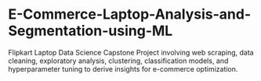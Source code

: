 # E-Commerce-Laptop-Analysis-and-Segmentation-using-ML
Flipkart Laptop Data Science Capstone Project involving web scraping, data cleaning, exploratory analysis, clustering, classification models, and hyperparameter tuning to derive insights for e-commerce optimization.
